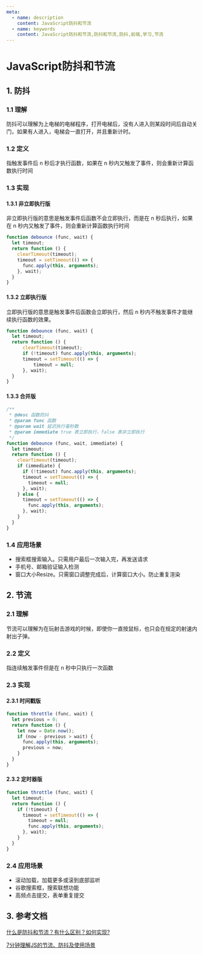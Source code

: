 ```yaml
---
meta:
  - name: description
    content: JavaScript防抖和节流
  - name: keywords
    content: JavaScript防抖和节流,防抖和节流,防抖,前端,学习,节流
---
```

# JavaScript防抖和节流

## 1. 防抖

### 1.1 理解

防抖可以理解为上电梯的电梯程序，打开电梯后，没有人进入则某段时间后自动关门，如果有人进入，电梯会一直打开，并且重新计时。

### 1.2 定义

指触发事件后 n 秒后才执行函数，如果在 n 秒内又触发了事件，则会重新计算函数执行时间

### 1.3 实现

#### 1.3.1 非立即执行版

非立即执行版的意思是触发事件后函数不会立即执行，而是在 n 秒后执行，如果在 n 秒内又触发了事件，则会重新计算函数执行时间

```js
function debounce (func, wait) {
  let timeout;
  return function () {
    clearTimeout(timeout);
    timeout = setTimeout(() => {
      func.apply(this, arguments);
    }, wait);
  }
}
```

#### 1.3.2 立即执行版

立即执行版的意思是触发事件后函数会立即执行，然后 n 秒内不触发事件才能继续执行函数的效果。

```js
function debounce (func, wait) {
  let timeout;
  return function () {
      clearTimeout(timeout);
      if (!timeout) func.apply(this, arguments);
      timeout = setTimeout(() => {
          timeout = null;
      }, wait);
  }
}
```

#### 1.3.3 合并版

```js
/**
 * @desc 函数防抖
 * @param func 函数
 * @param wait 延迟执行毫秒数
 * @param immediate true 表立即执行，false 表非立即执行
 */
function debounce (func, wait, immediate) {
  let timeout;
  return function () {
    clearTimeout(timeout);
    if (immediate) {
      if (!timeout) func.apply(this, arguments);
      timeout = setTimeout(() => {
        timeout = null;
      }, wait);
    } else {
      timeout = setTimeout(() => {
        func.apply(this, arguments);
      }, wait);
    }
  }
}
```

### 1.4 应用场景

+ 搜索框搜索输入。只需用户最后一次输入完，再发送请求
+ 手机号、邮箱验证输入检测
+ 窗口大小Resize。只需窗口调整完成后，计算窗口大小。防止重复渲染

## 2. 节流

### 2.1 理解

节流可以理解为在玩射击游戏的时候，即使你一直按鼠标，也只会在规定的射速内射出子弹。

### 2.2 定义

指连续触发事件但是在 n 秒中只执行一次函数

### 2.3 实现

#### 2.3.1 时间戳版

```js
function throttle (func, wait) {
  let previous = 0;
  return function () {
    let now = Date.now();
    if (now - previous > wait) {
      func.apply(this, arguments);
      previous = now;
    }
  }
}
```

#### 2.3.2 定时器版

```js
function throttle (func, wait) {
  let timeout;
  return function () {
    if (!timeout) {
      timeout = setTimeout(() => {
        timeout = null;
        func.apply(this, arguments);
      }, wait);
    }
  }
}
```

### 2.4 应用场景

+ 滚动加载，加载更多或滚到底部监听
+ 谷歌搜索框，搜索联想功能
+ 高频点击提交，表单重复提交

## 3. 参考文档

[什么是防抖和节流？有什么区别？如何实现?](https://github.com/Advanced-Frontend/Daily-Interview-Question/issues/5)

[7分钟理解JS的节流、防抖及使用场景](https://juejin.cn/post/6844903669389885453)

